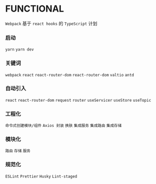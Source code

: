 # FUNCTIONAL

`Webpack` 基于 `react hooks` 的 `TypeScript` 计划

### 启动

`yarn` `yarn dev`

### 关键词

`webpack` `react` `react-router-dom` `react-router-dom` `valtio` `antd`

### 自动引入

`react` `react-router-dom` `request` `router` `useServicer` `useStore` `useTopic`

### 工程化

`命令式创建模块/组件` `Axios 封装` `换肤` `集成服务` `集成路由` `集成存储`

### 模块化

`路由` `存储` `服务`

### 规范化

`ESLint` `Prettier` `Husky` `Lint-staged`
